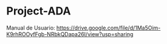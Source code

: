 # Project-ADA

Manual de Usuario:
https://drive.google.com/file/d/1Ma5Oim-K9rhROOyfFgb-NRbkQDapa26I/view?usp=sharing
